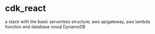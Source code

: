 # cdk_react
a stack with the basic serverless structure; aws apigateway,  aws lambda function and database nosql DynamoDB
